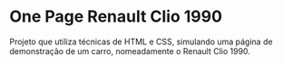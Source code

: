 # One Page Renault Clio 1990

Projeto que utiliza técnicas de HTML e CSS, simulando uma página de demonstração de um carro, nomeadamente o Renault Clio 1990.

